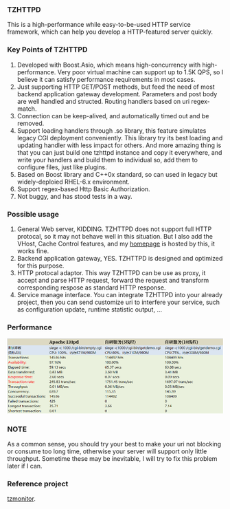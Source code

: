 ### TZHTTPD
This is a high-performance while easy-to-be-used HTTP service framework, which can help you develop a HTTP-featured server quickly.   

### Key Points of TZHTTPD
1. Developed with Boost.Asio, which means high-concurrency with high-performance. Very poor virtual machine can support up to 1.5K QPS, so I believe it can satisfy performance requirements in most cases.    
2. Just supporting HTTP GET/POST methods, but feed the need of most backend application gateway development. Parameters and post body are well handled and structed. Routing handlers based on uri regex-match.    
3. Connection can be keep-alived, and automatically timed out and be removed.   
4. Support loading handlers through .so library, this feature simulates legacy CGI deployment conveniently. This library try its best loading and updating handler with less impact for others. And more amazing thing is that you can just build one tzhttpd instance and copy it everywhere, and write your handlers and build them to individual so, add them to configure files, just like plugins.   
5. Based on Boost library and C++0x standard, so can used in legacy but widely-deploied RHEL-6.x environment.   
6. Support regex-based Http Basic Authorization.   
7. Not buggy, and has stood tests in a way.

### Possible usage
1. General Web server, KIDDING. TZHTTPD does not support full HTTP protocal, so it may not behave well in this situation. But I also add the VHost, Cache Control features, and my [homepage](http://taozj.net) is hosted by this, it works fine.   
2. Backend application gateway, YES. TZHTTPD is designed and optimized for this purpose.   
3. HTTP protocal adaptor. This way TZHTTPD can be use as proxy, it accept and parse HTTP request, forward the request and transform corresponding respose as standard HTTP response.   
4. Service manage interface. You can integrate TZHTTPD into your already project, then you can send customize uri to interfere your service, such as configuration update, runtime statistic output, ...   

### Performance
![siege](siege.png?raw=true "siege")

### NOTE
As a common sense, you should try your best to make your uri not blocking or consume too long time, otherwise your server will support only little throughput. Sometime these may be inevitable, I will try to fix this problem later if I can.

### Reference project   
[tzmonitor](https://github.com/taozhijiang/tzmonitor).   

